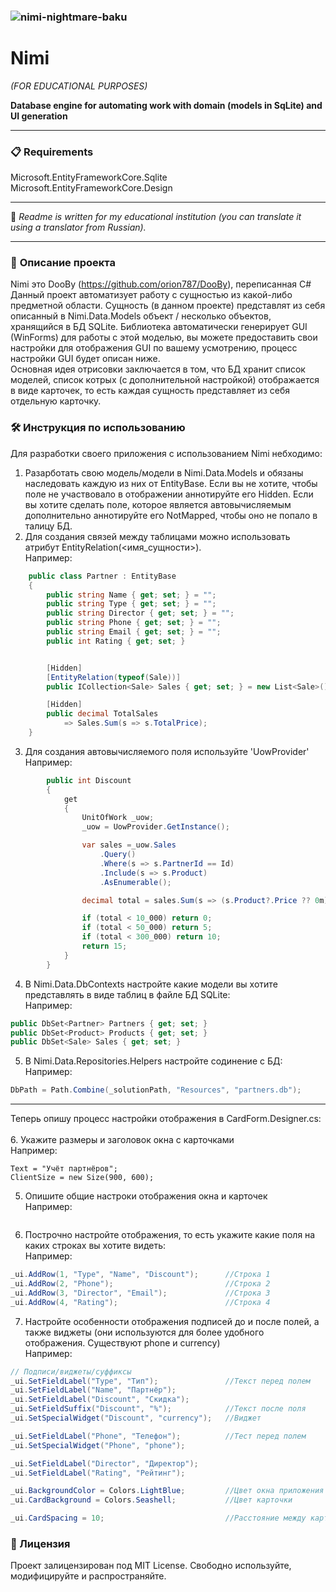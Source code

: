 ### ![nimi-nightmare-baku](https://github.com/user-attachments/assets/831b199e-110d-4646-aec2-3b7f32f220e5)

# Nimi

*(FOR EDUCATIONAL PURPOSES)*  

**Database engine for automating work with domain (models in SqLite) and UI generation**

---

### 📋 Requirements
Microsoft.EntityFrameworkCore.Sqlite <br>
Microsoft.EntityFrameworkCore.Design <br>
 
---

📄 *Readme is written for my educational institution (you can translate it using a translator from Russian).*

---

### 📖 **Описание проекта**
Nimi это DooBy (https://github.com/orion787/DooBy), переписанная C# <br>
Данный проект автоматизует работу с сущностью из какой-либо предметной области. Сущность (в данном проекте) представлят из себя описанный в Nimi.Data.Models объект / несколько объектов, хранящийся в БД SQLite. Библиотека автоматически генерирует GUI (WinForms) для работы с этой модeлью, вы можете предоставить свои настройки для отображения GUI по вашему усмотрению, процесс настройки GUI будет описан ниже.<br>
Основная идея отрисовки заключается в том, что БД хранит список моделей, список котрых (с дополнительной настройкой) отображается в виде карточек, то есть каждая сущность представляет из себя отдельную карточку.

### 🛠️ Инструкция по использованию
Для разработки своего приложения с использованием Nimi небходимо:
1. Разарботать свою модель/модели в Nimi.Data.Models и обязаны наследовать каждую из них от  EntityBase. Если вы не хотите, чтобы поле не участвовало в отображении аннотируйте его Hidden. Если вы хотите сделать поле, которое является автовычисляемым дополнительно аннотируйте его NotMapped, чтобы оно не попало в талицу БД.
2. Для создания связей между таблицами можно использовать атрибут EntityRelation(<имя_сущности>).
   <br>Например:
```C#
    public class Partner : EntityBase
    {
        public string Name { get; set; } = "";
        public string Type { get; set; } = "";
        public string Director { get; set; } = "";
        public string Phone { get; set; } = "";
        public string Email { get; set; } = "";
        public int Rating { get; set; }


        [Hidden]
        [EntityRelation(typeof(Sale))]
        public ICollection<Sale> Sales { get; set; } = new List<Sale>();

        [Hidden]
        public decimal TotalSales
            => Sales.Sum(s => s.TotalPrice);
    }
```

3. Для создания автовычисляемого поля используйте 'UowProvider'
   <br>Например:
```C#
        public int Discount
        {
            get
            {
                UnitOfWork _uow;
                _uow = UowProvider.GetInstance();

                var sales =_uow.Sales
                    .Query()
                    .Where(s => s.PartnerId == Id)
                    .Include(s => s.Product)
                    .AsEnumerable();

                decimal total = sales.Sum(s => (s.Product?.Price ?? 0m) * s.Quantity);

                if (total < 10_000) return 0;
                if (total < 50_000) return 5;
                if (total < 300_000) return 10;
                return 15;
            }
        }
```


4. В Nimi.Data.DbContexts настройте какие модели вы хотите представлять в виде таблиц в файле БД SQLite:
   <br>Например:
```C#
public DbSet<Partner> Partners { get; set; }
public DbSet<Product> Products { get; set; }
public DbSet<Sale> Sales { get; set; }
```



5. В Nimi.Data.Repositories.Helpers настройте содинение с БД:
   <br>Например:
```C#
DbPath = Path.Combine(_solutionPath, "Resources", "partners.db");
```

   
---
Теперь опишу процесс настройки отображения в CardForm.Designer.cs:<br><br>
6. Укажите размеры и заголовок окна с карточками
   <br>Например:
```С#
Text = "Учёт партнёров";
ClientSize = new Size(900, 600);
```

5. Опишите общие настроки отображения окна и карточек
   <br>Например:
```C#

```


6. Построчно настройте отображения, то есть укажите какие поля на каких строках вы хотите видеть:
  <br>Например:
```C#
_ui.AddRow(1, "Type", "Name", "Discount");      //Строка 1
_ui.AddRow(2, "Phone");                         //Строка 2
_ui.AddRow(3, "Director", "Email");             //Строка 3
_ui.AddRow(4, "Rating");                        //Строка 4
```
7. Настройте особенности отображения подписей до и после полей, а также виджеты (они используются для более удобного отображения. Существуют phone и currency)
   <br>Например:
```C#
// Подписи/виджеты/суффиксы
_ui.SetFieldLabel("Type", "Тип");               //Текст перед полем
_ui.SetFieldLabel("Name", "Партнёр");
_ui.SetFieldLabel("Discount", "Скидка");
_ui.SetFieldSuffix("Discount", "%");            //Текст после поля  
_ui.SetSpecialWidget("Discount", "currency");   //Виджет

_ui.SetFieldLabel("Phone", "Телефон");          //Тест перед полем
_ui.SetSpecialWidget("Phone", "phone");

_ui.SetFieldLabel("Director", "Директор");
_ui.SetFieldLabel("Rating", "Рейтинг");

_ui.BackgroundColor = Colors.LightBlue;         //Цвет окна приложения
_ui.CardBackground = Colors.Seashell;           //Цвет карточки

_ui.CardSpacing = 10;                           //Расстояние между карточками по вертикали
```

### 📜 Лицензия
Проект залицензирован под MIT License. Свободно используйте, модифицируйте и распространяйте.
